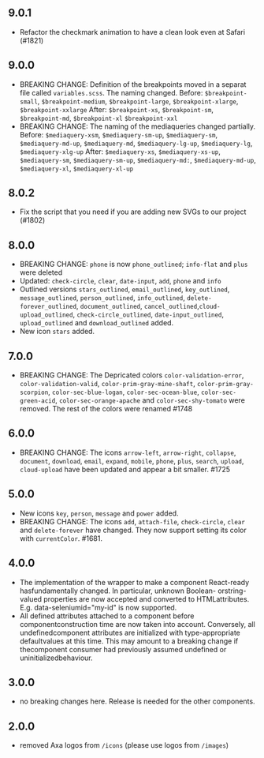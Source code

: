 ## 9.0.1

- Refactor the checkmark animation to have a clean look even at Safari (#1821)

## 9.0.0

- BREAKING CHANGE: Definition of the breakpoints moved in a separat file called `variables.scss`. The naming changed.
  Before: `$breakpoint-small`, `$breakpoint-medium`, `$breakpoint-large`, `$breakpoint-xlarge`, `$breakpoint-xxlarge`
  After: `$breakpoint-xs`, `$breakpoint-sm`, `$breakpoint-md`, `$breakpoint-xl` `$breakpoint-xxl`
- BREAKING CHANGE: The naming of the mediaqueries changed partially.
  Before: `$mediaquery-xsm`, `$mediaquery-sm-up`, `$mediaquery-sm`, `$mediaquery-md-up`, `$mediaquery-md`, `$mediaquery-lg-up`, `$mediaquery-lg`, `$mediaquery-xlg-up`
  After: `$mediaquery-xs`, `$mediaquery-xs-up`, `$mediaquery-sm`, `$mediaquery-sm-up`, `$mediaquery-md:`, `$mediaquery-md-up`, `$mediaquery-xl`, `$mediaquery-xl-up`

## 8.0.2

- Fix the script that you need if you are adding new SVGs to our project (#1802)

## 8.0.0

- BREAKING CHANGE: `phone` is now `phone_outlined`; `info-flat` and `plus` were deleted
- Updated: `check-circle`, `clear`, `date-input`, `add`, `phone` and `info`
- Outlined versions `stars_outlined`, `email_outlined`, `key_outlined`, `message_outlined`, `person_outlined`, `info_outlined`, `delete-forever_outlined`, `document_outlined`, `cancel_outlined`,`cloud-upload_outlined`, `check-circle_outlined`, `date-input_outlined`, `upload_outlined` and `download_outlined` added.
- New icon `stars` added.

## 7.0.0

- BREAKING CHANGE: The Depricated colors `color-validation-error`, `color-validation-valid`, `color-prim-gray-mine-shaft`, `color-prim-gray-scorpion`, `color-sec-blue-logan`, `color-sec-ocean-blue`, `color-sec-green-acid`, `color-sec-orange-apache` and `color-sec-shy-tomato` were removed. The rest of the colors were renamed #1748

## 6.0.0

- BREAKING CHANGE: The icons `arrow-left`, `arrow-right`, `collapse`, `document`, `download`, `email`, `expand`, `mobile`, `phone`, `plus`, `search`, `upload`, `cloud-upload` have been updated and appear a bit smaller. #1725

## 5.0.0

- New icons `key`, `person`, `message` and `power` added.
- BREAKING CHANGE: The icons `add`, `attach-file`, `check-circle`, `clear` and `delete-forever` have changed. They now support setting its color with `currentColor`. #1681.

## 4.0.0

- The implementation of the wrapper to make a component React-ready hasfundamentally changed. In particular, unknown Boolean- orstring-valued properties are now accepted and converted to HTMLattributes. E.g. data-seleniumid="my-id" is now supported.
- All defined attributes attached to a component before componentconstruction time are now taken into account. Conversely, all undefinedcomponent attributes are initialized with type-appropriate defaultvalues at this time. This may amount to a breaking change if thecomponent consumer had previously assumed undefined or uninitializedbehaviour.

## 3.0.0

- no breaking changes here. Release is needed for the other components.

## 2.0.0

- removed Axa logos from `/icons` (please use logos from `/images`)
